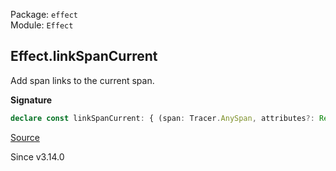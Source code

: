 Package: `effect`<br />
Module: `Effect`<br />

## Effect.linkSpanCurrent

Add span links to the current span.

**Signature**

```ts
declare const linkSpanCurrent: { (span: Tracer.AnySpan, attributes?: Readonly<Record<string, unknown>> | undefined): Effect<void>; (links: ReadonlyArray<Tracer.SpanLink>): Effect<void>; }
```

[Source](https://github.com/Effect-TS/effect/tree/main/packages/effect/src/Effect.ts#L13043)

Since v3.14.0